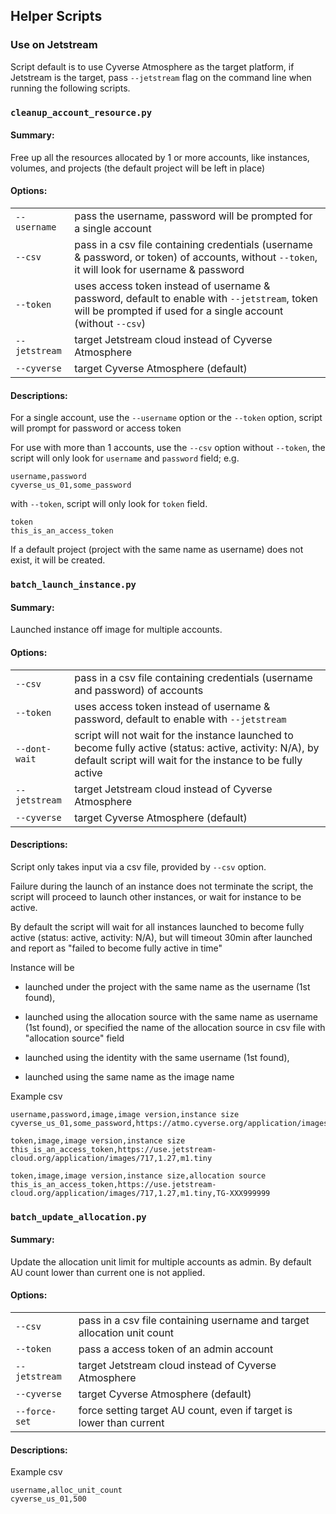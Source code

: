 
## Helper Scripts

### Use on Jetstream

Script default is to use Cyverse Atmosphere as the target platform, if Jetstream is the target, pass `--jetstream` flag on the command line when running the following scripts.

### `cleanup_account_resource.py`

#### Summary:

Free up all the resources allocated by 1 or more accounts, like instances, volumes, and projects (the default project will be left in place)

#### Options:

| | |
|-|-|
`--username`    | pass the username, password will be prompted for a single account
`--csv`         | pass in a csv file containing credentials (username & password, or token) of accounts, without `--token`, it will look for username & password
`--token`       | uses access token instead of username & password, default to enable with `--jetstream`, token will be prompted if used for a single account (without `--csv`)
`--jetstream`   | target Jetstream cloud instead of Cyverse Atmosphere
`--cyverse`     | target Cyverse Atmosphere (default)

#### Descriptions:

For a single account, use the `--username` option or the `--token` option, script will prompt for password or access token

For use with more than 1 accounts, use the `--csv` option without `--token`, the script will only look for `username` and `password` field;
e.g.
```csv
username,password
cyverse_us_01,some_password
```
with `--token`, script will only look for `token` field.
```csv
token
this_is_an_access_token
```

If a default project (project with the same name as username) does not exist, it will be created.

### `batch_launch_instance.py`

#### Summary:

Launched instance off image for multiple accounts.

#### Options:

| | |
|-|-|
`--csv`         | pass in a csv file containing credentials (username and password) of accounts
`--token`       | uses access token instead of username & password, default to enable with `--jetstream`
`--dont-wait`   | script will not wait for the instance launched to become fully active (status: active, activity: N/A), by default script will wait for the instance to be fully active
`--jetstream`   | target Jetstream cloud instead of Cyverse Atmosphere
`--cyverse`     | target Cyverse Atmosphere (default)

#### Descriptions:

Script only takes input via a csv file, provided by `--csv` option.

Failure during the launch of an instance does not terminate the script, the script will proceed to launch other instances,
or wait for instance to be active.

By default the script will wait for all instances launched to become fully active (status: active, activity: N/A),
but will timeout 30min after launched and report as "failed to become fully active in time"

Instance will be

- launched under the project with the same name as the username (1st found),

- launched using the allocation source with the same name as username (1st found),
  or specified the name of the allocation source in csv file with "allocation source" field

- launched using the identity with the same username (1st found),

- launched using the same name as the image name

Example csv
```csv
username,password,image,image version,instance size
cyverse_us_01,some_password,https://atmo.cyverse.org/application/images/1552,2.0,tiny1
```
```csv
token,image,image version,instance size
this_is_an_access_token,https://use.jetstream-cloud.org/application/images/717,1.27,m1.tiny
```
```csv
token,image,image version,instance size,allocation source
this_is_an_access_token,https://use.jetstream-cloud.org/application/images/717,1.27,m1.tiny,TG-XXX999999
```

### `batch_update_allocation.py`

#### Summary:

Update the allocation unit limit for multiple accounts as admin. By default AU count lower than current one is not applied.

#### Options:

| | |
|-|-|
`--csv`         | pass in a csv file containing username and target allocation unit count
`--token`       | pass a access token of an admin account
`--jetstream`   | target Jetstream cloud instead of Cyverse Atmosphere
`--cyverse`     | target Cyverse Atmosphere (default)
`--force-set`   | force setting target AU count, even if target is lower than current


#### Descriptions:

Example csv
```
username,alloc_unit_count
cyverse_us_01,500
```

